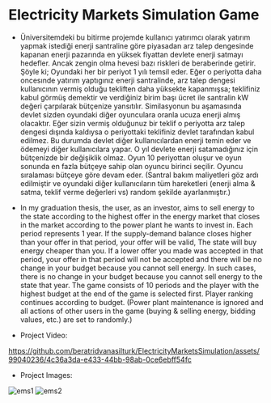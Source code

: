 # Electricity Markets Simulation Game 

- Üniversitemdeki bu bitirme projemde kullanıcı yatırımcı olarak yatırım yapmak istediği enerji santraline göre piyasadan arz talep dengesinde kapanan enerji pazarında en yüksek fiyattan devlete enerji satmayı hedefler.
Ancak zengin olma hevesi bazı riskleri de beraberinde getirir. Şöyle ki;
Oyundaki her bir periyot 1 yılı temsil eder. Eğer o periyotta daha oncesınde yatırım yaptıgınız enerji santralinde, arz talep dengesi kullanıcının vermiş olduğu tekliften daha yüksekte kapanmışsa;
teklifiniz kabul görmüş demektir ve verdiğiniz birim başı ücret ile santralin kW değeri çarpılarak bütçenize yansıtılır.
Similasyonun bu aşamasında devlet sizden oyundaki diğer oyunculara oranla ucuza enerji almış olacaktır. 
Eğer sizin vermiş olduğunuz bir teklif o periyotta arz talep dengesi dışında kaldıysa o periyottaki teklifiniz devlet tarafından kabul edilmez.
Bu durumda devlet diğer kullanıcılardan enerji temin eder ve ödemeyi diğer kullanıcılara yapar.
O yıl devlete enerji satamadığınız için bütçenizde bir değişiklik olmaz.
Oyun 10 periyottan oluşur ve oyun sonunda en fazla bütçeye sahip olan oyuncu birinci seçilir. Oyuncu sıralaması bütçeye göre devam eder.
(Santral bakım maliyetleri göz ardı edilmiştir ve oyundaki diğer kullanıcıların tüm hareketleri (enerji alma & satma, teklif verme değerleri vs) random şekilde ayarlanmıştır.)

- In my graduation thesis, the user, as an investor, aims to sell energy to the state according to the highest offer in the energy market that closes in the market according to the power plant he wants to invest in.
Each period represents 1 year. If the supply-demand balance closes higher than your offer in that period, your offer will be valid,
The state will buy energy cheaper than you. If a lower offer you made was accepted in that period, your offer in that period will not be accepted and there will be no change in your budget because you cannot sell energy. 
In such cases, there is no change in your budget because you cannot sell energy to the state that year.
The game consists of 10 periods and the player with the highest budget at the end of the game is selected first. Player ranking continues according to budget.
(Power plant maintenance is ignored and all actions of other users in the game (buying & selling energy, bidding values, etc.) are set to randomly.)

- Project Video: 


https://github.com/beratridvanasilturk/ElectricityMarketsSimulation/assets/99040236/4c36a3da-e433-44bb-98ab-0ce6ebff54fc


- Project Images: 

![ems1](https://github.com/beratridvanasilturk/ElectricityMarketsSimulation/assets/99040236/509f1db6-2020-4519-a4bf-0e01174c7233)
![ems2](https://github.com/beratridvanasilturk/ElectricityMarketsSimulation/assets/99040236/e5c30a51-5918-46b8-924b-efd3606263f0)

